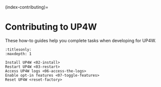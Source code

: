 (index-contributing)=

# Contributing to UP4W

These how-to guides help you complete tasks when developing for UP4W.

```{toctree}
:titlesonly:
:maxdepth: 1

Install UP4W <02-install>
Restart UP4W <03-restart>
Access UP4W logs <06-access-the-logs>
Enable opt-in features <07-toggle-features>
Reset UP4W <reset-factory>
```

